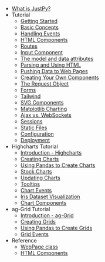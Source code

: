 - [<span class="section-header">What is JustPy?</span>](/)
- <span class="section-header">Tutorial</span>
    - [Getting Started](tutorial/getting_started.md "Getting Started")
    - [Basic Concepts](tutorial/basic_concepts.md "Basic Concepts")
    - [Handling Events](tutorial/handling_events.md "Handling Events")
    - [HTML Components](tutorial/html_components.md "HTML Components")
    - [Routes](tutorial/routes.md "Routes")
    - [Input Component](tutorial/input.md "Input Component")
    - [The model and data attributes](tutorial/model_and_data.md "The model and data attributes")
    - [Parsing and Using HTML](tutorial/working_with_html.md "Parsing and Using HTML")
    - [Pushing Data to Web Pages](tutorial/pushing_data.md "Pushing Data to Web Pages")
    - [Creating Your Own Components](tutorial/custom_components.md "Custom Components")
    - [The Request Object](tutorial/request_object.md "The Request Object")
    - [Forms](tutorial/form.md "Forms")
    - [Tailwind](tutorial/tailwind.md "Tailwind")
    - [SVG Components](tutorial/svg_components.md "SVG Components")
    - [Matplotlib Charting](tutorial/matplotlib.md "Matplotlib Charting")
    - [Ajax vs. WebSockets](tutorial/ajax.md "Ajax vs. WebSockets")
    - [Sessions](tutorial/sessions.md "Sessions")
    - [Static Files](tutorial/static.md "Static Files")
    - [Configuration](tutorial/configuration.md "Configuration")
    - [Deployment](tutorial/deployment.md "Deployment")
- <span class="section-header" >Highcharts Tutorial</span>
    - [Introduction - Highcharts](charts_tutorial/introduction.md "Introduction")
    - [Creating Charts](charts_tutorial/creating_charts.md "Creating Charts")
    - [Using Pandas to Create Charts](charts_tutorial/pandas.md "Pandas and Charts")
    - [Stock Charts](charts_tutorial/stock_charts.md "Stock Charts")
    - [Updating Charts](charts_tutorial/updating_charts.md "Updating Charts")
    - [Tooltips](charts_tutorial/tooltips.md "Tooltips")
    - [Chart Events](charts_tutorial/chart_events.md "Chart Events")
    - [Iris Dataset Visualization](charts_tutorial/iris.md "Iris Dataset")
    - [Chart Components](charts_tutorial/chart_components.md "Chart Components")
- <span class="section-header">ag-Grid Tutorial</span>
    - [Introduction - ag-Grid](grids_tutorial/introduction.md "Introduction")
    - [Creating Grids](grids_tutorial/creating_grids.md "Creating Grids")
    - [Using Pandas to Create Grids](grids_tutorial/pandas.md "Pandas and Grids")
    - [Grid Events](grids_tutorial/grid_events.md "Grid Events")
- <span class="section-header">Reference</span>
    - [WebPage class](reference/webpage.md "WebPage Class")
    - [HTML Components](reference/htmlcomponent.md "HTML Components")




